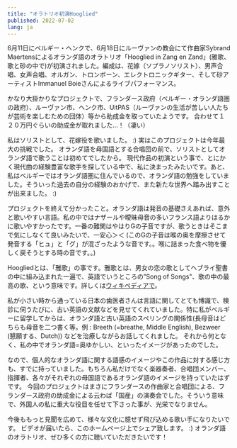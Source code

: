 ```yaml
---
title: "オラトリオ初演Hooglied"
published: 2022-07-02
lang: ja
---
```


6月11日にベルギー・ヘンクで、6月18日にルーヴァンの教会にて作曲家Sybrand Maertensによるオランダ語のオラトリオ「Hooglied in Zang en Zand」(雅歌、歌と砂の中で)が初演されました。編成は、花嫁（ソプラノソリスト）、男声合唱、女声合唱、オルガン、トロンボーン、エレクトロニックギター、そして砂アーティストImmanuel Boieさんによるライブパフォーマンス。

かなり大掛かりなプロジェクトで、フランダース政府（ベルギー・オランダ語圏の政府）、ルーヴァン市、ヘンク市、UitPAS（ルーヴァンの生活が苦しい人たちが芸術を楽しむための団体）等から助成金を取っていたようです。 合わせて１２０万円ぐらいの助成金が取れました…！（凄い）

私はソリストとして、花嫁役を歌いました。 :)
実はこのプロジェクトは今年最大の挑戦でした。
オランダ語を母国語とする合唱団の前で、ソリストとしてオランダ語で歌うことは初めてでしたから。
現代作品の初演という事で、とにかく現代曲の経験豊富な歌手を探している中で、私に決まったみたいです。あと、私はベルギーではオランダ語圏に住んでいるので、オランダ語の勉強をしていました。そういった過去の自分の経験のおかげで、また新たな世界へ踏み出すことが出来ました。 :)

プロジェクトを終えて分かったこと。オランダ語は発音の基礎さえあれば、意外と歌いやすい言語。私の中ではナザールや曖昧母音の多いフランス語よりはるかに歌いやすかったです。一番の難関はやはりGの子音ですが、歌うときはそこまで気にしなくて良いみたいで、一安心＞＜
(このGの子音は喉の奥を摩擦させて発音する「ヒュ」と「グ」が混ざったような音です。。喉に詰まった食べ物を優しく戻そうとする時の音です。。)

Hoogliedとは、「雅歌」の事です。雅歌とは、男女の恋の歌としてヘブライ聖書の中に組み込まれた一遍で、英語でいうところの”Song of Songs"、歌の中の最高の歌、という意味です。詳しくは[ウィキペディアで](https://ja.wikipedia.org/wiki/%E9%9B%85%E6%AD%8C)。

私が小さい時から通っている日本の歯医者さんは言語に関してとても博識で、検診に伺うたびに、古い英語の文献などを見せてくれていました。特に私がベルギーに留学してからは、オランダ語と古い英語のスペリングの関係性(長母音はどちらも母音を二つ書く等。例 : Breeth (=breathe, Middle English), Bezweer (懇願する、Dutch)) などを治療しながらお話してくれました。
それから何となく、私の中でオランダ語=奥ゆかしい、といったイメージがあったのでした。

なので、個人的なオランダ語に関する語感のイメージやこの作品に対する感じ方も、すでに持っていました。もちろん私だけでなく楽器奏者、合唱団メンバー、指揮者、各々がそれぞれの母国語であるオランダ語のイメージを持っていたはずです。
今回のプロジェクトはまさにフランダースの作曲家と合唱団による、フランダース政府の助成金による云わば「国産」の演奏会でした。そういう意味で、外国人の私に重大な役目を任せて下さった事が、光栄でなりません。

今後ももっと見聞を広めて、様々な文化に臆せず飛び込める歌い手になりたいです。
ビデオが届いたら、このホームページ上でシェア致します。 :)
オランダ語のオラトリオ、ぜひ多くの方に聴いていただきたいです！
